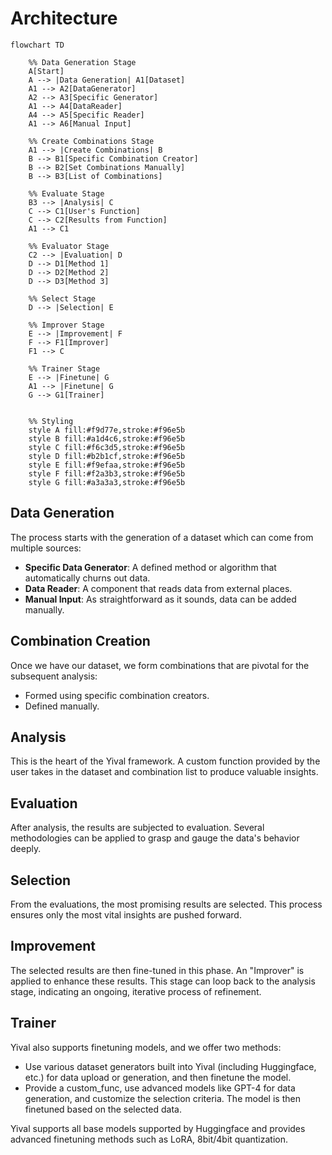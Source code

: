 
# Architecture

```mermaid
flowchart TD

    %% Data Generation Stage
    A[Start]
    A --> |Data Generation| A1[Dataset]
    A1 --> A2[DataGenerator]
    A2 --> A3[Specific Generator]
    A1 --> A4[DataReader]
    A4 --> A5[Specific Reader]
    A1 --> A6[Manual Input]

    %% Create Combinations Stage
    A1 --> |Create Combinations| B
    B --> B1[Specific Combination Creator]
    B --> B2[Set Combinations Manually]
    B --> B3[List of Combinations]

    %% Evaluate Stage
    B3 --> |Analysis| C
    C --> C1[User's Function]
    C --> C2[Results from Function]
    A1 --> C1

    %% Evaluator Stage
    C2 --> |Evaluation| D
    D --> D1[Method 1]
    D --> D2[Method 2]
    D --> D3[Method 3]

    %% Select Stage
    D --> |Selection| E

    %% Improver Stage
    E --> |Improvement| F
    F --> F1[Improver]
    F1 --> C

    %% Trainer Stage
    E --> |Finetune| G
    A1 --> |Finetune| G
    G --> G1[Trainer]


    %% Styling
    style A fill:#f9d77e,stroke:#f96e5b
    style B fill:#a1d4c6,stroke:#f96e5b
    style C fill:#f6c3d5,stroke:#f96e5b
    style D fill:#b2b1cf,stroke:#f96e5b
    style E fill:#f9efaa,stroke:#f96e5b
    style F fill:#f2a3b3,stroke:#f96e5b
    style G fill:#a3a3a3,stroke:#f96e5b

```

## Data Generation

The process starts with the generation of a dataset which can come from multiple
sources:

- **Specific Data Generator**: A defined method or algorithm that automatically
                               churns out data.
- **Data Reader**: A component that reads data from external places.
- **Manual Input**: As straightforward as it sounds, data can be added manually.

## Combination Creation

Once we have our dataset, we form combinations that are pivotal for the subsequent
analysis:

- Formed using specific combination creators.
- Defined manually.

## Analysis

This is the heart of the Yival framework. A custom function provided by the user
takes in the dataset and combination list to produce valuable insights.

## Evaluation

After analysis, the results are subjected to evaluation. Several methodologies
can be applied to grasp and gauge the data's behavior deeply.

## Selection

From the evaluations, the most promising results are selected. This process
ensures only the most vital insights are pushed forward.

## Improvement

The selected results are then fine-tuned in this phase. An "Improver" is applied
to enhance these results. This stage can loop back to the analysis stage, indicating
an ongoing, iterative process of refinement.

## Trainer

Yival also supports finetuning models, and we offer two methods:

- Use various dataset generators built into Yival (including Huggingface, etc.) for
  data upload or generation, and then finetune the model.
- Provide a custom_func, use advanced models like GPT-4 for data generation, and
   customize the selection criteria. The model is then finetuned based on the
 selected data.
  
Yival supports all base models supported by Huggingface and provides advanced
finetuning methods such as LoRA, 8bit/4bit quantization.
